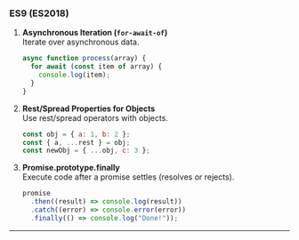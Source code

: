 ### **ES9 (ES2018)**

1. **Asynchronous Iteration (`for-await-of`)**  
   Iterate over asynchronous data.

   ```javascript
   async function process(array) {
     for await (const item of array) {
       console.log(item);
     }
   }
   ```

2. **Rest/Spread Properties for Objects**  
   Use rest/spread operators with objects.

   ```javascript
   const obj = { a: 1, b: 2 };
   const { a, ...rest } = obj;
   const newObj = { ...obj, c: 3 };
   ```

3. **Promise.prototype.finally**  
   Execute code after a promise settles (resolves or rejects).
   ```javascript
   promise
     .then((result) => console.log(result))
     .catch((error) => console.error(error))
     .finally(() => console.log("Done!"));
   ```

---
